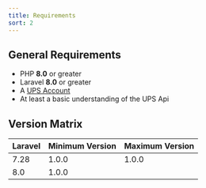 ```yaml
---
title: Requirements
sort: 2
---
```


## General Requirements

- PHP **8.0** or greater
- Laravel **8.0** or greater
- A [UPS Account](https://www.ups.com/upsdeveloperkit?loc=en_US)
- At least a basic understanding of the UPS Api

## Version Matrix

| Laravel | Minimum Version | Maximum Version |
| --- | --- | --- |
| 7.28 | 1.0.0 | 1.0.0 |
| 8.0 | 1.0.0 | |

